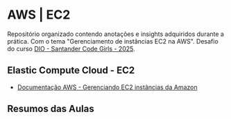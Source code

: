 

# AWS | EC2 



Repositório organizado contendo anotações e insights adquiridos durante a prática. Com o tema "Gerenciamento de instâncias EC2 na AWS". Desafio do curso [DIO - Santander Code Girls - 2025](https://web.dio.me/track/santander-code-girls-2025).



## Elastic Compute Cloud - EC2 

- [Documentação AWS - Gerenciando EC2 instâncias da Amazon](https://docs.aws.amazon.com/pt\_br/toolkit-for-visual-studio/latest/user-guide/tkv-ec2-ami.html)



## Resumos das Aulas



